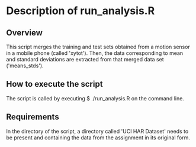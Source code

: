 # Description of run_analysis.R

## Overview
This script merges the training and test sets obtained
from a motion sensor in a mobile phone (called 'xytot').
Then, the data corresponding to mean and standard
deviations are extracted from that merged data set
('means_stds').

## How to execute the script
The script is called by executing
$ ./run_analysis.R
on the command line.

## Requirements
In the directory of the script, a directory
called 'UCI HAR Dataset' needs to be present and
containing the data from the assignment in its
original form.
